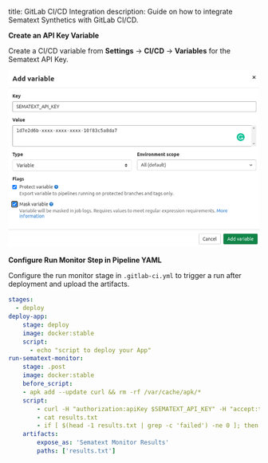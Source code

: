 title: GitLab CI/CD Integration
description: Guide on how to integrate Sematext Synthetics with GitLab CI/CD.

**Create an API Key Variable**

Create a CI/CD variable from **Settings** -> **CI/CD** -> **Variables** for the Sematext API Key.

![CI/CD GitLab Secret](./images/ci-cd-gitlab-secret.png)

**Configure Run Monitor Step in Pipeline YAML**

Configure the run monitor stage in `.gitlab-ci.yml` to trigger a run after deployment and upload the artifacts.

```yaml
stages:
  - deploy
deploy-app:
    stage: deploy
    image: docker:stable
    script:
      - echo "script to deploy your App"
run-sematext-monitor:
    stage: .post
    image: docker:stable
    before_script:
    - apk add --update curl && rm -rf /var/cache/apk/*
    script:
        - curl -H "authorization:apiKey $SEMATEXT_API_KEY" -H "accept:text/plain" -H "content-type:application/json" -s -X POST -d "[{\"monitorId\":276}]" https://apps.sematext.com/synthetics-api/api/v3/apps/12345/monitors/runs > results.txt
        - cat results.txt
        - if [ $(head -1 results.txt | grep -c 'failed') -ne 0 ]; then exit 1; fi
    artifacts:
        expose_as: 'Sematext Monitor Results'
        paths: ['results.txt']
```
